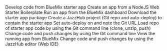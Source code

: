 Develop code from BlueMix starter app 
Create an app from a NodeJS Web Starter Boilerplate
Run an app from the BlueMix dashboard
Download the starter app package
Create a JazzHub project (Git repo and auto-deploy) to contain the starter app 
Set auto-deploy on and note the Git URL
Load repo of starter app code by using the Git command line (clone, unzip, push)
Change code and push changes by using the Git command line
View the running app from BlueMix
Change code and push changes by using the JazzHub editor (Web IDE)
